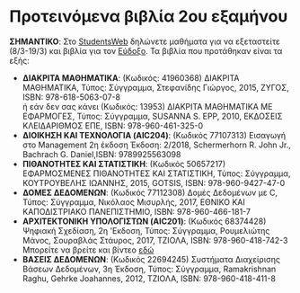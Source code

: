 # Προτεινόμενα βιβλία 2ου εξαμήνου

**ΣΗΜΑΝΤΙΚΟ**: Στο [StudentsWeb](https://services.uom.gr/unistudent/) δηλώνετε μαθήματα για να εξεταστείτε (8/3-19/3) και βιβλία για τον [Εύδοξο](https://eudoxus.gr/). Τα βιβλία που προτάθηκαν είναι τα εξής:

* **ΔΙΑΚΡΙΤΑ ΜΑΘΗΜΑΤΙΚΑ**: (Κωδικός: 41960368) ΔΙΑΚΡΙΤΑ ΜΑΘΗΜΑΤΙΚΑ, Τύπος: Σύγγραμμα, Στεφανίδης Γιώργος, 2015, ΖΥΓΟΣ, ISBN: 978-618-5063-07-8  
ή εάν δεν σας κάνει (Κωδικός: 13953) ΔΙΑΚΡΙΤΑ ΜΑΘΗΜΑΤΙΚΑ ΜΕ ΕΦΑΡΜΟΓΕΣ, Τύπος: Σύγγραμμα, SUSANNA S. EPP, 2010, ΕΚΔΟΣΕΙΣ ΚΛΕΙΔΑΡΙΘΜΟΣ ΕΠΕ, ISBN: 978-960-461-325-0  
* **ΔΙΟΙΚΗΣΗ ΚΑΙ ΤΕΧΝΟΛΟΓΙΑ (AIC204)**: (Κωδικός 77107313) Εισαγωγή στο Management 2η έκδοση Έκδοση: 2/2018, Schermerhorn R. John Jr., Bachrach G. Daniel,ISBN: 9789925563098  
* **ΠΙΘΑΝΟΤΗΤΕΣ ΚΑΙ ΣΤΑΤΙΣΤΙΚΗ**: (Κωδικός 50657217) ΕΦΑΡΜΟΣΜΕΝΕΣ ΠΙΘΑΝΟΤΗΤΕΣ ΚΑΙ ΣΤΑΤΙΣΤΙΚΗ, Τύπος: Σύγγραμμα, ΚΟΥΤΡΟΥΒΕΛΗΣ ΙΩΑΝΝΗΣ, 2015, GOTSIS, ISBN: 978-960-9427-47-0  
* **ΔΟΜΕΣ ΔΕΔΟΜΕΝΩΝ**: (Κωδικός 77112308) Δομές Δεδομένων με C, Τύπος: Σύγγραμμα, Νικόλαος Μισυρλής, 2017, ΕΘΝΙΚΟ ΚΑΙ ΚΑΠΟΔΙΣΤΡΙΑΚΟ ΠΑΝΕΠΙΣΤΗΜΙΟ, ISBN: 978-960-466-181-7  
* **ΑΡΧΙΤΕΚΤΟΝΙΚΗ ΥΠΟΛΟΓΙΣΤΩΝ (AIC201)**: (Κωδικός 68374428) Ψηφιακή Σχεδίαση, 2η 'Εκδοση, Τύπος: Σύγγραμμα, Ρουμελιώτης Μάνος, Σουραβλάς Στάυρος, 2017, ΤΖΙΟΛΑ, ISBN: 978-960-418-742-3  
Μπορείτε να βρείτε και βίντεο [εδώ](http://opencourses.uom.gr/courses/efarmosmenhs-plhroforikhs/607-arxitektonikh-hlektronikon-ypologiston)
* **ΒΑΣΕΙΣ ΔΕΔΟΜΕΝΩΝ**: (Κωδικός 22694245) Συστήματα Διαχείρισης Βάσεων Δεδομένων, 3η Έκδοση, Τύπος: Σύγγραμμα, Ramakrishnan Raghu, Gehrke Joahannes, 2012, ΤΖΙΟΛΑ, ISBN: 978-960-418-411-8
